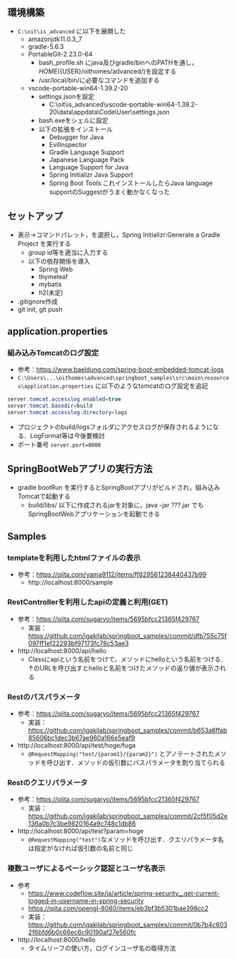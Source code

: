 ## 環境構築
- `C:\oit\is_advanced` に以下を展開した
  - amazonjdk11.0.3_7
  - gradle-5.6.3
  - PortableGit-2.23.0-64
    - bash_profile.sh にjava及びgradle/binへのPATHを通し，$HOME(${USER}/oithomes/advanced/)を設定する
    - /usr/local/bin/に必要なコマンドを追加する
  - vscode-portable-win64-1.39.2-20
    - settings.jsonを設定
      - C:\oit\is_advanced\vscode-portable-win64-1.39.2-20\data\appdata\Code\User\settings.json
    - bash.exeをシェルに設定
    - 以下の拡張をインストール
      - Debugger for Java
      - EvilInspector
      - Gradle Language Support
      - Japanese Language Pack
      - Language Support for Java
      - Spring Initializr Java Support
      - Spring Boot Tools:これインストールしたらJava language supportのSuggestがうまく動かなくなった

## セットアップ
- 表示->コマンドパレット，を選択し，Spring Initializr:Generate a Gradle Project を実行する
  - group id等を適当に入力する
  - 以下の依存関係を導入
    - Spring Web
    - thymeleaf
    - mybatis
    - h2(未定)
- .gitignore作成
- git init, git push

## application.properties
### 組み込みTomcatのログ設定
- 参考：https://www.baeldung.com/spring-boot-embedded-tomcat-logs
- `C:\Users\...\oithomes\advanced\springboot_samples\src\main\resources\application.properties` に以下のようなtomcatのログ設定を追記
```java
server.tomcat.accesslog.enabled=true
server.tomcat.basedir=build
server.tomcat.accesslog.directory=logs
```
- プロジェクトのbuild/logsフォルダにアクセスログが保存されるようになる．LogFormat等は今後要検討
- ポート番号 `server.port=8000`

## SpringBootWebアプリの実行方法
- gradle bootRun を実行するとSpringBootアプリがビルドされ，組み込みTomcatで起動する
  - build/libs/ 以下に作成されるjarを対象に，java -jar ???.jar でもSpringBootWebアプリケーションを起動できる

## Samples
### templateを利用したhtmlファイルの表示
- 参考：https://qiita.com/yama9112/items/ff829561238440437b99
  - http://localhost:8000/sample

### RestControllerを利用したapiの定義と利用(GET)
- 参考：https://qiita.com/sugaryo/items/5695bfcc21365f429767
  - 実装：https://github.com/igakilab/springboot_samples/commit/dfb755c75f097ff1ef22293bf97173fc78c53ae3
- http://localhost:8000/api/hello
  - Classにapiという名前をつけて，メソッドにhelloという名前をつける．↑のURLを呼び出すとhelloと名前をつけたメソッドの返り値が表示される

### Restのパスパラメータ
- 参考：https://qiita.com/sugaryo/items/5695bfcc21365f429767
  - 実装：https://github.com/igakilab/springboot_samples/commit/b653a6ffab85606bc1dec3b67ae960a166e5eaf9
- http://localhost:8000/api/test/hoge/fuga
  - `@RequestMapping("test/{param1}/{param2}")` とアノテートされたメソッドを呼び出す．メソッドの仮引数にパスパラメータを割り当てられる

### Restのクエリパラメータ
- 参考：https://qiita.com/sugaryo/items/5695bfcc21365f429767
  - 実装：https://github.com/igakilab/springboot_samples/commit/2cf5f05d2e136a0b7c3be9820164a9c748c1db86
- http://localhost:8000/api/test?param=hoge
  - `@RequestMapping("test")`なメソッドを呼び出す．クエリパラメータ名は指定がなければ仮引数の名前と同じ

### 複数ユーザによるベーシック認証とユーザ名表示
- 参考
  - https://www.codeflow.site/ja/article/spring-security__get-current-logged-in-username-in-spring-security
  - https://qiita.com/opengl-8080/items/eb3bf3b5301bae398cc2
  - 実装：https://github.com/igakilab/springboot_samples/commit/0b7b4c6032f6bfd6b0c66ec6c90190af27e560fc
- http://localhost:8000/hello
  - タイムリーフの使い方，ログインユーザ名の取得方法
